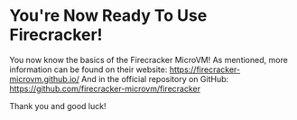 # You're Now Ready To Use Firecracker!
You now know the basics of the Firecracker MicroVM! As mentioned, more information can be found on their website:
https://firecracker-microvm.github.io/
And in the official repository on GitHub:
https://github.com/firecracker-microvm/firecracker

Thank you and good luck!